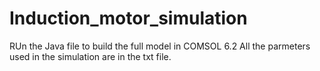 # Induction_motor_simulation
RUn the Java file to build the full model in COMSOL 6.2
All the parmeters used in the simulation are in the txt file. 
